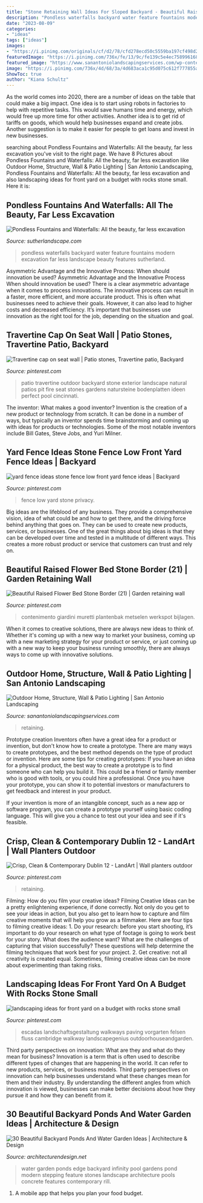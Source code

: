 ```yaml
---
title: "Stone Retaining Wall Ideas For Sloped Backyard - Beautiful Raised Flower Bed Stone Border (21)"
description: "Pondless waterfalls backyard water feature fountains modern excavation far less landscape beauty features sutherland"
date: "2023-08-09"
categories:
- "ideas"
tags: ["ideas"]
images:
- "https://i.pinimg.com/originals/cf/d2/78/cfd278ecd50c5559ba197cf498d258a0.jpg"
featuredImage: "https://i.pinimg.com/736x/fe/13/9c/fe139c5e4ec7589961681ac275ed1812.jpg"
featured_image: "https://www.sanantoniolandscapingservices.com/wp-content/uploads/2018/01/Structure-Retaining-Wall-Lighting.jpg"
image: "https://i.pinimg.com/736x/4d/68/3a/4d683aca1c95d075c612f777855a0abc.jpg"
ShowToc: true
author: "Kiana Schultz"
---
```



As the world comes into 2020, there are a number of ideas on the table that could make a big impact. One idea is to start using robots in factories to help with repetitive tasks. This would save humans time and energy, which would free up more time for other activities. Another idea is to get rid of tariffs on goods, which would help businesses expand and create jobs. Another suggestion is to make it easier for people to get loans and invest in new businesses.

	

		
searching about Pondless Fountains and Waterfalls: All the beauty, far less excavation you've visit to the right page. We have 8 Pictures about Pondless Fountains and Waterfalls: All the beauty, far less excavation like Outdoor Home, Structure, Wall &amp; Patio Lighting | San Antonio Landscaping, Pondless Fountains and Waterfalls: All the beauty, far less excavation and also landscaping ideas for front yard on a budget with rocks stone small. Here it is:
		
    
## Pondless Fountains And Waterfalls: All The Beauty, Far Less Excavation

<img loading=lazy src="https://www.sutherlandscape.com/wp-content/uploads/2018/06/innovation-backyard-water-features-gorgeous-feature-pondless-waterfalls-for-the-landscape-ideas.jpg" onerror="this.onerror=null;this.src='https://tse2.mm.bing.net/th?id=OIP.PwW6hvPE58qfeuMGwjAbMQHaHa&amp;pid=15.1';" alt="Pondless Fountains and Waterfalls: All the beauty, far less excavation">

_Source: sutherlandscape.com_

>pondless waterfalls backyard water feature fountains modern excavation far less landscape beauty features sutherland. 

	

Asymmetric Advantage and the Innovative Process: When should innovation be used?
Asymmetric Advantage and the Innovative Process
When should innovation be used? There is a clear asymmetric advantage when it comes to process innovations. The innovative process can result in a faster, more efficient, and more accurate product. This is often what businesses need to achieve their goals. However, it can also lead to higher costs and decreased efficiency. It’s important that businesses use innovation as the right tool for the job, depending on the situation and goal.

    
## Travertine Cap On Seat Wall | Patio Stones, Travertine Patio, Backyard

<img loading=lazy src="https://i.pinimg.com/originals/cf/d2/78/cfd278ecd50c5559ba197cf498d258a0.jpg" onerror="this.onerror=null;this.src='https://tse3.mm.bing.net/th?id=OIP.Rn3TbmASIer9MWoNTvYytQHaLI&amp;pid=15.1';" alt="Travertine cap on seat wall | Patio stones, Travertine patio, Backyard">

_Source: pinterest.com_

>patio travertine outdoor backyard stone exterior landscape natural patios pit fire seat stones gardens natursteine bodenplatten ideen perfect pool cincinnati. 

	

The inventor: What makes a good inventor?
Invention is the creation of a new product or technology from scratch. It can be done in a number of ways, but typically an inventor spends time brainstorming and coming up with ideas for products or technologies. Some of the most notable inventors include Bill Gates, Steve Jobs, and Yuri Milner.

    
## Yard Fence Ideas Stone Fence Low Front Yard Fence Ideas | Backyard

<img loading=lazy src="https://i.pinimg.com/736x/4d/68/3a/4d683aca1c95d075c612f777855a0abc.jpg" onerror="this.onerror=null;this.src='https://tse4.mm.bing.net/th?id=OIP.V6fxyDgllHg3NFHD5vseZAHaKR&amp;pid=15.1';" alt="yard fence ideas stone fence low front yard fence ideas | Backyard">

_Source: pinterest.com_

>fence low yard stone privacy. 

	

Big ideas are the lifeblood of any business. They provide a comprehensive vision, idea of what could be and how to get there, and the driving force behind anything that goes on. They can be used to create new products, services, or businesses. One of the great things about big ideas is that they can be developed over time and tested in a multitude of different ways. This creates a more robust product or service that customers can trust and rely on.

    
## Beautiful Raised Flower Bed Stone Border (21) | Garden Retaining Wall

<img loading=lazy src="https://i.pinimg.com/736x/cc/91/1b/cc911be3dcaec6cb44d5cd05eac59a35.jpg" onerror="this.onerror=null;this.src='https://tse3.mm.bing.net/th?id=OIP.537ltQp4zZzmc5IT5qpi3QHaFB&amp;pid=15.1';" alt="Beautiful Raised Flower Bed Stone Border (21) | Garden retaining wall">

_Source: pinterest.com_

>contenimento giardini muretti plantenbak metselen werkspot bijlagen. 

	

When it comes to creative solutions, there are always new ideas to think of. Whether it's coming up with a new way to market your business, coming up with a new marketing strategy for your product or service, or just coming up with a new way to keep your business running smoothly, there are always ways to come up with innovative solutions.

    
## Outdoor Home, Structure, Wall &amp; Patio Lighting | San Antonio Landscaping

<img loading=lazy src="https://www.sanantoniolandscapingservices.com/wp-content/uploads/2018/01/Structure-Retaining-Wall-Lighting.jpg" onerror="this.onerror=null;this.src='https://tse4.mm.bing.net/th?id=OIP.Du04x3M1Wzl9T2mGCK9TiAHaEU&amp;pid=15.1';" alt="Outdoor Home, Structure, Wall &amp; Patio Lighting | San Antonio Landscaping">

_Source: sanantoniolandscapingservices.com_

>retaining. 

	

Prototype creation
Inventors often have a great idea for a product or invention, but don't know how to create a prototype. There are many ways to create prototypes, and the best method depends on the type of product or invention. Here are some tips for creating prototypes:
If you have an idea for a physical product, the best way to create a prototype is to find someone who can help you build it. This could be a friend or family member who is good with tools, or you could hire a professional. Once you have your prototype, you can show it to potential investors or manufacturers to get feedback and interest in your product.

If your invention is more of an intangible concept, such as a new app or software program, you can create a prototype yourself using basic coding language. This will give you a chance to test out your idea and see if it's feasible.

    
## Crisp, Clean &amp; Contemporary Dublin 12 - LandArt | Wall Planters Outdoor

<img loading=lazy src="https://i.pinimg.com/736x/3e/cf/ea/3ecfeaf73afe2a2ecfb51f2cdca0ee7a.jpg" onerror="this.onerror=null;this.src='https://tse4.mm.bing.net/th?id=OIP.tGcMdPkn1opb_gwsBt4ccwHaJ3&amp;pid=15.1';" alt="Crisp, Clean &amp; Contemporary Dublin 12 - LandArt | Wall planters outdoor">

_Source: pinterest.com_

>retaining. 

	

Filming: How do you film your creative ideas?
Filming Creative Ideas can be a pretty enlightening experience, if done correctly. Not only do you get to see your ideas in action, but you also get to learn how to capture and film creative moments that will help you grow as a filmmaker. Here are four tips to filming creative ideas: 1. Do your research: before you start shooting, it’s important to do your research on what type of footage is going to work best for your story. What does the audience want? What are the challenges of capturing that vision successfully? These questions will help determine the filming techniques that work best for your project. 2. Get creative: not all creativity is created equal. Sometimes, filming creative ideas can be more about experimenting than taking risks.

    
## Landscaping Ideas For Front Yard On A Budget With Rocks Stone Small

<img loading=lazy src="https://i.pinimg.com/736x/fe/13/9c/fe139c5e4ec7589961681ac275ed1812.jpg" onerror="this.onerror=null;this.src='https://tse1.mm.bing.net/th?id=OIP.RslCC4cBHCgvZQkpx0KGQQHaND&amp;pid=15.1';" alt="landscaping ideas for front yard on a budget with rocks stone small">

_Source: pinterest.com_

>escadas landschaftsgestaltung walkways paving vorgarten felsen fluss cambridge walkway landscapegenius outdoorhouseandgarden. 

	

Third party perspectives on innovation: What are they and what do they mean for business?
Innovation is a term that is often used to describe different types of changes that are happening in the world. It can refer to new products, services, or business models. Third party perspectives on innovation can help businesses understand what these changes mean for them and their industry. By understanding the different angles from which innovation is viewed, businesses can make better decisions about how they pursue it and how they can benefit from it.

    
## 30 Beautiful Backyard Ponds And Water Garden Ideas | Architecture &amp; Design

<img loading=lazy src="http://cdn.architecturendesign.net/wp-content/uploads/2015/06/AD-Backyard-Ponds-Water-Gardens-29.jpg" onerror="this.onerror=null;this.src='https://tse3.mm.bing.net/th?id=OIP.p4nU3prB8Y9cvn8-wMIC1QHaE8&amp;pid=15.1';" alt="30 Beautiful Backyard Ponds And Water Garden Ideas | Architecture &amp; Design">

_Source: architecturendesign.net_

>water garden ponds edge backyard infinity pool gardens pond modern stepping feature stones landscape architecture pools concrete features contemporary rill. 

	

1. A mobile app that helps you plan your food budget.

